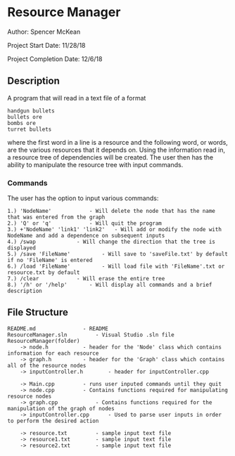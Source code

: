 # Resource Manager

Author: Spencer McKean

Project Start Date: 11/28/18

Project Completion Date: 12/6/18

## Description

A program that will read in a text file of a format

	handgun bullets
	bullets ore
	bombs ore
	turret bullets

where the first word in a line is a resource and the following word, or words, are the various resources that it depends on.
Using the information read in, a resource tree of dependencies will be created. The user then has the ability to manipulate
the resource tree with input commands.

### Commands

The user has the option to input various commands:

	1.) 'NodeName'			  - Will delete the node that has the name that was entered from the graph
	2.) 'Q' or 'q'			  - Will quit the program
	3.) +'NodeName'	'link1' 'link2'	  - Will add or modify the node with NodeName and add a dependence on subsequent inputs
	4.) /swap			  - Will change the direction that the tree is displayed
	5.) /save 'FileName'		  - Will save to 'saveFile.txt' by default if no 'FileName' is entered
	6.) /load 'FileName'		  - Will load file with 'FileName'.txt or resource.txt by default
	7.) /clear			  - Will erase the entire tree
	8.) '/h' or '/help'		  - Will display all commands and a brief description
	
## File Structure
	
	README.md				- README
	ResourceManager.sln			- Visual Studio .sln file
	ResourceManager(folder)
		-> node.h			- header for the 'Node' class which contains information for each resource
		-> graph.h			- header for the 'Graph' class which contains all of the resource nodes
		-> inputController.h		- header for inputController.cpp
		
		-> Main.cpp			- runs user inputed commands until they quit
		-> node.cpp			- Contains functions required for manipulating resource nodes 
		-> graph.cpp			- Contains functions required for the manipulation of the graph of nodes
		-> inputController.cpp		- Used to parse user inputs in order to perform the desired action
		
		-> resource.txt			- sample input text file
		-> resource1.txt		- sample input text file
		-> resource2.txt		- sample input text file
